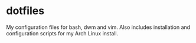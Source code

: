 dotfiles
========

My configuration files for bash, dwm and vim.
Also includes installation and configuration scripts for my Arch Linux install.
